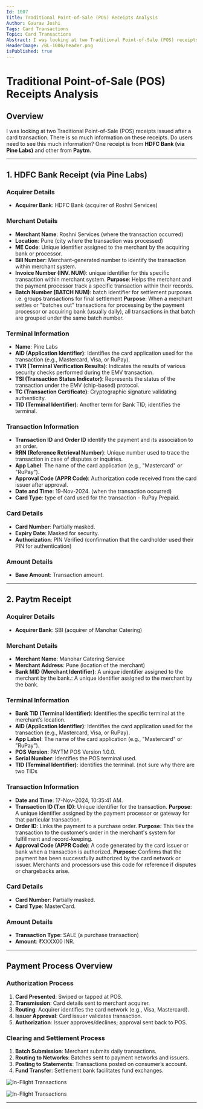 ```yaml
---
Id: 1007
Title: Traditional Point-of-Sale (POS) Receipts Analysis
Author: Gaurav Joshi
Tags: Card Transactions
Topic: Card Transactions 
Abstract: I was looking at two Traditional Point-of-Sale (POS) receipts issued after a card transaction. Do users need to see this much information?
HeaderImage: /BL-1006/header.png
isPublished: true
---
```


# Traditional Point-of-Sale (POS) Receipts Analysis

## Overview
I was looking at two Traditional Point-of-Sale (POS) receipts issued after a card transaction.
There is so much information on these receipts. Do users need to see this much information?
One receipt is from **HDFC Bank (via Pine Labs)** and other from **Paytm**.

---

## 1. HDFC Bank Receipt (via Pine Labs)

### Acquirer Details
- **Acquirer Bank**: HDFC Bank (acquirer of Roshni Services)

### Merchant Details
- **Merchant Name**: Roshni Services (where the transaction occurred)
- **Location**: Pune (city where the transaction was processed)
- **ME Code**: Unique identifier assigned to the merchant by the acquiring bank or processor.
- **Bill Number**: Merchant-generated number to identify the transaction within merchant system.
- **Invoice Number (INV. NUM)**: unique identifier for this specific transaction within merchant system.
       **Purpose**: Helps the merchant and the payment processor track a specific transaction within their records.
- **Batch Number (BATCH NUM)**: batch identifier for settlement purposes i.e. groups transactions for final settlement
       **Purpose**: When a merchant settles or "batches out" transactions for processing by the payment processor or acquiring bank (usually daily), all transactions in that batch are grouped under the same batch number.

### Terminal Information
- **Name**: Pine Labs
- **AID (Application Identifier)**: Identifies the card application used for the transaction (e.g., Mastercard, Visa, or RuPay).
- **TVR (Terminal Verification Results)**: Indicates the results of various security checks performed during the EMV transaction.
- **TSI (Transaction Status Indicator)**: Represents the status of the transaction under the EMV (chip-based) protocol.
- **TC (Transaction Certificate)**: Cryptographic signature validating authenticity.
- **TID (Terminal Identifier)**: Another term for Bank TID; identifies the terminal.

### Transaction Information
- **Transaction ID** and **Order ID** identify the payment and its association to an order.
- **RRN (Reference Retrieval Number)**: Unique number used to trace the transaction in case of disputes or inquiries.
- **App Label**: The name of the card application (e.g., "Mastercard" or "RuPay").
- **Approval Code (APPR Code)**: Authorization code received from the card issuer after approval.
- **Date and Time**: 19-Nov-2024. (when the transaction occurred)
- **Card Type**: type of card used for the transaction - RuPay Prepaid.

### Card Details
- **Card Number**: Partially masked.
- **Expiry Date**: Masked for security.
- **Authorization**: PIN Verified (confirmation that the cardholder used their PIN for authentication)

### Amount Details
- **Base Amount**: Transaction amount.

---

## 2. Paytm Receipt

### Acquirer Details
- **Acquirer Bank**: SBI (acquirer of Manohar Catering)

### Merchant Details
- **Merchant Name**: Manohar Catering Service
- **Merchant Address**: Pune (location of the merchant)
- **Bank MID (Merchant Identifier)**: A unique identifier assigned to the merchant by the bank.: A unique identifier assigned to the merchant by the bank.

### Terminal Information
- **Bank TID (Terminal Identifier)**: Identifies the specific terminal at the merchant’s location.
- **AID (Application Identifier)**: Identifies the card application used for the transaction (e.g., Mastercard, Visa, or RuPay).
- **App Label**: The name of the card application (e.g., "Mastercard" or "RuPay").
- **POS Version**: PAYTM POS Version 1.0.0.
- **Serial Number**: Identifies the POS terminal used.
- **TID (Terminal Identifier)**: identifies the terminal. (not sure why there are two TIDs

### Transaction Information
- **Date and Time**: 17-Nov-2024, 10:35:41 AM.
- **Transaction ID (Txn ID)**: Unique identifier for the transaction. **Purpose**: A unique identifier assigned by the payment processor or gateway for that particular transaction.
- **Order ID**: Links the payment to a purchase order. **Purpose:** This ties the transaction to the customer’s order in the merchant's system for fulfillment and record-keeping.
- **Approval Code (APPR Code)**: A code generated by the card issuer or bank when a transaction is authorized. **Purpose:** Confirms that the payment has been successfully authorized by the card network or issuer. Merchants and processors use this code for reference if disputes or chargebacks arise.

### Card Details
- **Card Number**: Partially masked.
- **Card Type**: MasterCard.

### Amount Details
- **Transaction Type**: SALE (a purchase transaction)
- **Amount**: ₹XXXX00 INR.

---

## Payment Process Overview

### Authorization Process
1. **Card Presented**: Swiped or tapped at POS.
2. **Transmission**: Card details sent to merchant acquirer.
3. **Routing**: Acquirer identifies the card network (e.g., Visa, Mastercard).
4. **Issuer Approval**: Card issuer validates transaction.
5. **Authorization**: Issuer approves/declines; approval sent back to POS.

### Clearing and Settlement Process
1. **Batch Submission**: Merchant submits daily transactions.
2. **Routing to Networks**: Batches sent to payment networks and issuers.
3. **Posting to Statements**: Transactions posted on consumer’s account.
4. **Fund Transfer**: Settlement bank facilitates fund exchanges.





![In-Flight Transactions](/BL-1006/1.gif)




![In-Flight Transactions](/BL-1006/InFlightTraxs.png)

---
   

